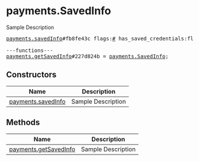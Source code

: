 # payments.SavedInfo

Sample Description

<pre>
<a href="../constructor/payments.savedInfo.md">payments.savedInfo</a>#fb8fe43c flags:<a href="../type/#.md">#</a> has_saved_credentials:flags.1?<a href="../type/true.md">true</a> saved_info:flags.0?<a href="../type/PaymentRequestedInfo.md">PaymentRequestedInfo</a> = <a href="../type/payments.SavedInfo.md">payments.SavedInfo</a>;

---functions---
<a href="../method/payments.getSavedInfo.md">payments.getSavedInfo</a>#227d824b = <a href="../type/payments.SavedInfo.md">payments.SavedInfo</a>;
</pre>

## Constructors

| Name | Description |
|------|-------------|
| [payments.savedInfo](../constructor/payments.savedInfo.md) | Sample Description |

## Methods

| Name | Description |
|------|-------------|
| [payments.getSavedInfo](../method/payments.getSavedInfo.md) | Sample Description |
